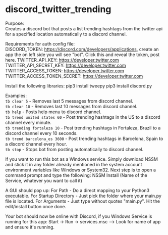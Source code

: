 # discord_twitter_trending

Purpose: <br/>
Creates a discord bot that posts a list trending hashtags from the twitter api for a specified location automatically to a discord channel. <br/>

Requirements for auth config file:
<br>
DISCORD_TOKEN: https://discord.com/developers/applications, create an app the on left side you will see "bot". Click this and reveal the token, post here.
TWITTER_API_KEY: https://developer.twitter.com 
TWITTER_API_SECRET_KEY: https://developer.twitter.com
TWITTER_ACCESS_TOKEN: https://developer.twitter.com
TWITTER_ACCESS_TOKEN_SECRET: https://developer.twitter.com

Install the following libraries:
pip3 install tweepy
pip3 install discord.py

Examples: <br/>
```tb clear 5``` - Removes last 5 messages from discord channel. <br/>
```tb clear 10``` - Removes last 10 messages from discord channel. <br/>
```tb help``` - Posts help menu to discord channel. <br/>
```tb trend united states 60``` - Post trending hashtags in the US to a discord channel every minute. <br/>
```tb trending fortaleza 10``` - Post trending hashtags in Fortaleza, Brazil to a discord channel every 10 seconds. <br/>
```tb trend barcelona_es 3600``` - Post trending hashtags in Barcelona, Spain to a discord channel every hour. <br/>
```tb stop``` - Stops bot from posting automatically to discord channel. <br/>

If you want to run this bot as a Windows service. Simply download NSSM and stick it in any folder already mentioned in the system account environment variables like Windows or System32. Next step is to open a command prompt and type the following:
NSSM Install (Name of the Service, whatever you want to call it)

A GUI should pop up:
For Path - Do a direct mapping to your Python3 executable.
For Startup Directory - Just pick the folder where your main.py file is located.
For Arguments - Just type without quotes "main.py".
Hit the edit/install button once done.

Your bot should now be online with Discord, if you Windows Service is running for this app:
Start -> Run -> services.msc --> Look for name of app and ensure it's running. 
